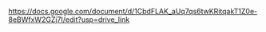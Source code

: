 https://docs.google.com/document/d/1CbdFLAK_aUq7qs6twKRitqakT1Z0e-8eBWfxW2GZj7I/edit?usp=drive_link
